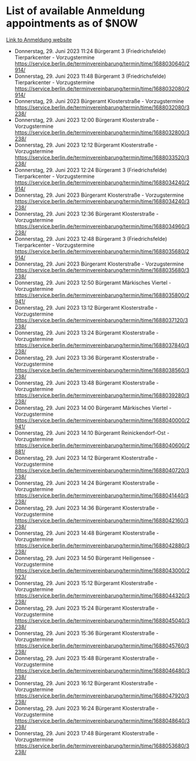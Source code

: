 # List of available Anmeldung appointments as of $NOW
[Link to Anmeldung website](https://service.berlin.de/terminvereinbarung/termin/tag.php?termin=1&anliegen[]=120686&dienstleisterlist=122210,122217,327316,122219,327312,122227,327314,122231,327346,122243,327348,122254,122252,329742,122260,329745,122262,329748,122271,327278,122273,327274,122277,327276,330436,122280,327294,122282,327290,122284,327292,122291,327270,122285,327266,122286,327264,122296,327268,150230,329760,122297,327286,122294,327284,122312,329763,122314,329775,122304,327330,122311,327334,122309,327332,317869,122281,327352,122279,329772,122283,122276,327324,122274,327326,122267,329766,122246,327318,122251,327320,122257,327322,122208,327298,122226,327300&herkunft=http%3A%2F%2Fservice.berlin.de%2Fdienstleistung%2F120686%2F)
- Donnerstag, 29. Juni 2023 11:24 Bürgeramt 3 (Friedrichsfelde) Tierparkcenter - Vorzugstermine https://service.berlin.de/terminvereinbarung/termin/time/1688030640/2914/
- Donnerstag, 29. Juni 2023 11:48 Bürgeramt 3 (Friedrichsfelde) Tierparkcenter - Vorzugstermine https://service.berlin.de/terminvereinbarung/termin/time/1688032080/2914/
- Donnerstag, 29. Juni 2023  Bürgeramt Klosterstraße - Vorzugstermine https://service.berlin.de/terminvereinbarung/termin/time/1688032080/3238/
- Donnerstag, 29. Juni 2023 12:00 Bürgeramt Klosterstraße - Vorzugstermine https://service.berlin.de/terminvereinbarung/termin/time/1688032800/3238/
- Donnerstag, 29. Juni 2023 12:12 Bürgeramt Klosterstraße - Vorzugstermine https://service.berlin.de/terminvereinbarung/termin/time/1688033520/3238/
- Donnerstag, 29. Juni 2023 12:24 Bürgeramt 3 (Friedrichsfelde) Tierparkcenter - Vorzugstermine https://service.berlin.de/terminvereinbarung/termin/time/1688034240/2914/
- Donnerstag, 29. Juni 2023  Bürgeramt Klosterstraße - Vorzugstermine https://service.berlin.de/terminvereinbarung/termin/time/1688034240/3238/
- Donnerstag, 29. Juni 2023 12:36 Bürgeramt Klosterstraße - Vorzugstermine https://service.berlin.de/terminvereinbarung/termin/time/1688034960/3238/
- Donnerstag, 29. Juni 2023 12:48 Bürgeramt 3 (Friedrichsfelde) Tierparkcenter - Vorzugstermine https://service.berlin.de/terminvereinbarung/termin/time/1688035680/2914/
- Donnerstag, 29. Juni 2023  Bürgeramt Klosterstraße - Vorzugstermine https://service.berlin.de/terminvereinbarung/termin/time/1688035680/3238/
- Donnerstag, 29. Juni 2023 12:50 Bürgeramt Märkisches Viertel - Vorzugstermine https://service.berlin.de/terminvereinbarung/termin/time/1688035800/2941/
- Donnerstag, 29. Juni 2023 13:12 Bürgeramt Klosterstraße - Vorzugstermine https://service.berlin.de/terminvereinbarung/termin/time/1688037120/3238/
- Donnerstag, 29. Juni 2023 13:24 Bürgeramt Klosterstraße - Vorzugstermine https://service.berlin.de/terminvereinbarung/termin/time/1688037840/3238/
- Donnerstag, 29. Juni 2023 13:36 Bürgeramt Klosterstraße - Vorzugstermine https://service.berlin.de/terminvereinbarung/termin/time/1688038560/3238/
- Donnerstag, 29. Juni 2023 13:48 Bürgeramt Klosterstraße - Vorzugstermine https://service.berlin.de/terminvereinbarung/termin/time/1688039280/3238/
- Donnerstag, 29. Juni 2023 14:00 Bürgeramt Märkisches Viertel - Vorzugstermine https://service.berlin.de/terminvereinbarung/termin/time/1688040000/2941/
- Donnerstag, 29. Juni 2023 14:10 Bürgeramt Reinickendorf-Ost - Vorzugstermine https://service.berlin.de/terminvereinbarung/termin/time/1688040600/2881/
- Donnerstag, 29. Juni 2023 14:12 Bürgeramt Klosterstraße - Vorzugstermine https://service.berlin.de/terminvereinbarung/termin/time/1688040720/3238/
- Donnerstag, 29. Juni 2023 14:24 Bürgeramt Klosterstraße - Vorzugstermine https://service.berlin.de/terminvereinbarung/termin/time/1688041440/3238/
- Donnerstag, 29. Juni 2023 14:36 Bürgeramt Klosterstraße - Vorzugstermine https://service.berlin.de/terminvereinbarung/termin/time/1688042160/3238/
- Donnerstag, 29. Juni 2023 14:48 Bürgeramt Klosterstraße - Vorzugstermine https://service.berlin.de/terminvereinbarung/termin/time/1688042880/3238/
- Donnerstag, 29. Juni 2023 14:50 Bürgeramt Heiligensee - Vorzugstermine https://service.berlin.de/terminvereinbarung/termin/time/1688043000/2923/
- Donnerstag, 29. Juni 2023 15:12 Bürgeramt Klosterstraße - Vorzugstermine https://service.berlin.de/terminvereinbarung/termin/time/1688044320/3238/
- Donnerstag, 29. Juni 2023 15:24 Bürgeramt Klosterstraße - Vorzugstermine https://service.berlin.de/terminvereinbarung/termin/time/1688045040/3238/
- Donnerstag, 29. Juni 2023 15:36 Bürgeramt Klosterstraße - Vorzugstermine https://service.berlin.de/terminvereinbarung/termin/time/1688045760/3238/
- Donnerstag, 29. Juni 2023 15:48 Bürgeramt Klosterstraße - Vorzugstermine https://service.berlin.de/terminvereinbarung/termin/time/1688046480/3238/
- Donnerstag, 29. Juni 2023 16:12 Bürgeramt Klosterstraße - Vorzugstermine https://service.berlin.de/terminvereinbarung/termin/time/1688047920/3238/
- Donnerstag, 29. Juni 2023 16:24 Bürgeramt Klosterstraße - Vorzugstermine https://service.berlin.de/terminvereinbarung/termin/time/1688048640/3238/
- Donnerstag, 29. Juni 2023 17:48 Bürgeramt Klosterstraße - Vorzugstermine https://service.berlin.de/terminvereinbarung/termin/time/1688053680/3238/
